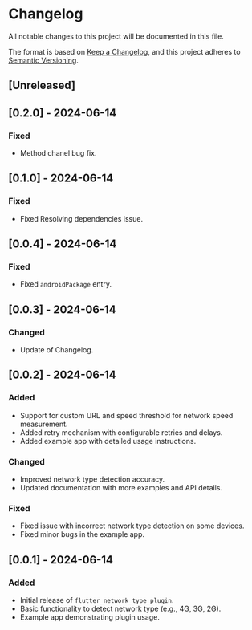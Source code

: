 # Changelog

All notable changes to this project will be documented in this file.

The format is based on [Keep a Changelog](https://keepachangelog.com/en/1.0.0/),
and this project adheres to [Semantic Versioning](https://semver.org/spec/v2.0.0.html).

## [Unreleased]

## [0.2.0] - 2024-06-14

### Fixed
- Method chanel bug fix.

## [0.1.0] - 2024-06-14

### Fixed
- Fixed Resolving dependencies issue.

## [0.0.4] - 2024-06-14

### Fixed
- Fixed `androidPackage` entry.

## [0.0.3] - 2024-06-14

### Changed
- Update of Changelog.

## [0.0.2] - 2024-06-14

### Added
- Support for custom URL and speed threshold for network speed measurement.
- Added retry mechanism with configurable retries and delays.
- Added example app with detailed usage instructions.

### Changed
- Improved network type detection accuracy.
- Updated documentation with more examples and API details.

### Fixed
- Fixed issue with incorrect network type detection on some devices.
- Fixed minor bugs in the example app.

## [0.0.1] - 2024-06-14

### Added
- Initial release of `flutter_network_type_plugin`.
- Basic functionality to detect network type (e.g., 4G, 3G, 2G).
- Example app demonstrating plugin usage.
